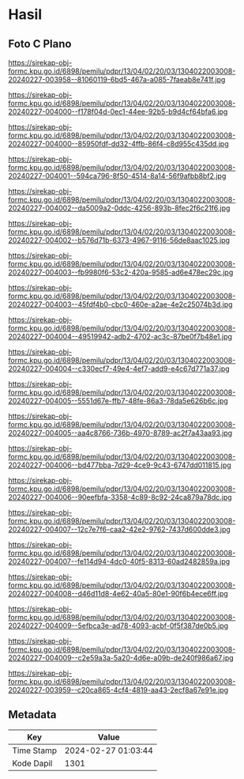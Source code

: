 # Hasil

## Foto C Plano

https://sirekap-obj-formc.kpu.go.id/6898/pemilu/pdpr/13/04/02/20/03/1304022003008-20240227-003958--81060119-6bd5-467a-a085-7faeab8e741f.jpg

https://sirekap-obj-formc.kpu.go.id/6898/pemilu/pdpr/13/04/02/20/03/1304022003008-20240227-004000--f178f04d-0ec1-44ee-92b5-b9d4cf64bfa6.jpg

https://sirekap-obj-formc.kpu.go.id/6898/pemilu/pdpr/13/04/02/20/03/1304022003008-20240227-004000--85950fdf-dd32-4ffb-86f4-c8d955c435dd.jpg

https://sirekap-obj-formc.kpu.go.id/6898/pemilu/pdpr/13/04/02/20/03/1304022003008-20240227-004001--594ca796-8f50-4514-8a14-56f9afbb8bf2.jpg

https://sirekap-obj-formc.kpu.go.id/6898/pemilu/pdpr/13/04/02/20/03/1304022003008-20240227-004002--da5009a2-0ddc-4256-893b-8fec2f6c21f6.jpg

https://sirekap-obj-formc.kpu.go.id/6898/pemilu/pdpr/13/04/02/20/03/1304022003008-20240227-004002--b576d71b-6373-4967-9116-56de8aac1025.jpg

https://sirekap-obj-formc.kpu.go.id/6898/pemilu/pdpr/13/04/02/20/03/1304022003008-20240227-004003--fb9980f6-53c2-420a-9585-ad6e478ec29c.jpg

https://sirekap-obj-formc.kpu.go.id/6898/pemilu/pdpr/13/04/02/20/03/1304022003008-20240227-004003--45fdf4b0-cbc0-460e-a2ae-4e2c25074b3d.jpg

https://sirekap-obj-formc.kpu.go.id/6898/pemilu/pdpr/13/04/02/20/03/1304022003008-20240227-004004--49519942-adb2-4702-ac3c-87be0f7b48e1.jpg

https://sirekap-obj-formc.kpu.go.id/6898/pemilu/pdpr/13/04/02/20/03/1304022003008-20240227-004004--c330ecf7-49e4-4ef7-add9-e4c67d771a37.jpg

https://sirekap-obj-formc.kpu.go.id/6898/pemilu/pdpr/13/04/02/20/03/1304022003008-20240227-004005--5551d67e-ffb7-48fe-86a3-78da5e626b6c.jpg

https://sirekap-obj-formc.kpu.go.id/6898/pemilu/pdpr/13/04/02/20/03/1304022003008-20240227-004005--aa4c8766-736b-4970-8789-ac2f7a43aa93.jpg

https://sirekap-obj-formc.kpu.go.id/6898/pemilu/pdpr/13/04/02/20/03/1304022003008-20240227-004006--bd477bba-7d29-4ce9-9c43-6747dd011815.jpg

https://sirekap-obj-formc.kpu.go.id/6898/pemilu/pdpr/13/04/02/20/03/1304022003008-20240227-004006--90eefbfa-3358-4c89-8c92-24ca879a78dc.jpg

https://sirekap-obj-formc.kpu.go.id/6898/pemilu/pdpr/13/04/02/20/03/1304022003008-20240227-004007--12c7e7f6-caa2-42e2-9762-7437d600dde3.jpg

https://sirekap-obj-formc.kpu.go.id/6898/pemilu/pdpr/13/04/02/20/03/1304022003008-20240227-004007--fe114d94-4dc0-40f5-8313-60ad2482859a.jpg

https://sirekap-obj-formc.kpu.go.id/6898/pemilu/pdpr/13/04/02/20/03/1304022003008-20240227-004008--d46d11d8-4e62-40a5-80e1-90f6b4ece6ff.jpg

https://sirekap-obj-formc.kpu.go.id/6898/pemilu/pdpr/13/04/02/20/03/1304022003008-20240227-004009--5efbca3e-ad78-4093-acbf-0f5f387de0b5.jpg

https://sirekap-obj-formc.kpu.go.id/6898/pemilu/pdpr/13/04/02/20/03/1304022003008-20240227-004009--c2e59a3a-5a20-4d6e-a09b-de240f986a67.jpg

https://sirekap-obj-formc.kpu.go.id/6898/pemilu/pdpr/13/04/02/20/03/1304022003008-20240227-003959--c20ca865-4cf4-4819-aa43-2ecf8a67e91e.jpg


## Metadata

| Key        | Value               |
| ---------- | ------------------- |
| Time Stamp | 2024-02-27 01:03:44 |
| Kode Dapil | 1301                |



